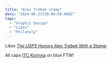 ```yaml
---
title: "Alex Trebek stamp"
date: "2024-06-21T20:08:58.000Z"
tags: 
  - "Graphic Design"
  - "Likes"
  - "Philately"
---
```


_Likes [The USPS Honors Alex Trebek With a Stamp](https://kottke.org/24/06/the-usps-honors-alex-trebek-with-a-stamp)._

All caps [ITC Korinna](https://fontsinuse.com/uses/5507/jeopardy-game-show) on blue FTW!
